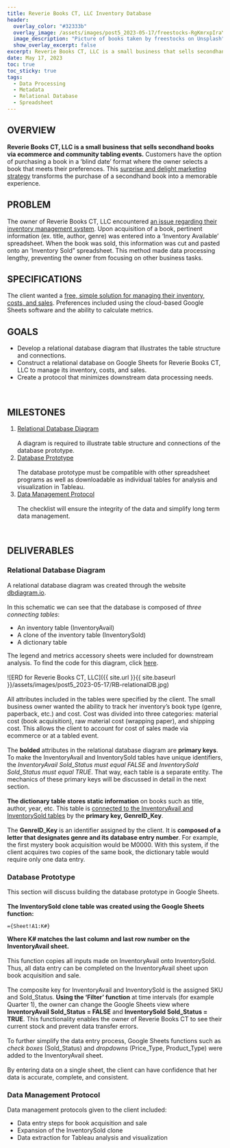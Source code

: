 ```yaml
---
title: Reverie Books CT, LLC Inventory Database
header:
  overlay_color: "#32333b"
  overlay_image: /assets/images/post5_2023-05-17/freestocks-RgKmrxpIraY-unsplash.jpg
  image_description: "Picture of books taken by freestocks on Unsplash"
  show_overlay_excerpt: false
excerpt: Reverie Books CT, LLC is a small business that sells secondhand books via ecommerce and community tabling events. The client wanted a free, simple solution for managing their inventory, costs, and sales on Google Sheets.
date: May 17, 2023
toc: true
toc_sticky: true
tags:
  - Data Processing
  - Metadata
  - Relational Database
  - Spreadsheet
---
```

## OVERVIEW

**Reverie Books CT, LLC is a small business that sells secondhand books via ecommerce and community tabling events.** Customers have the option of purchasing a book in a ‘blind date’ format where the owner selects a book that meets their preferences. This <u>surprise and delight marketing strategy</u> transforms the purchase of a secondhand book into a memorable experience.
<br>

## PROBLEM
The owner of Reverie Books CT, LLC encountered <u>an issue regarding their inventory management system</u>. Upon acquisition of a book, pertinent information (ex. title, author, genre) was entered into a ‘Inventory Available’ spreadsheet. When the book was sold, this information was cut and pasted onto an ‘Inventory Sold” spreadsheet. This method made data processing lengthy, preventing the owner from focusing on other business tasks.
<br>

## SPECIFICATIONS

The client wanted a <u>free, simple solution for managing their inventory, costs, and sales</u>. Preferences included using the cloud-based Google Sheets software and the ability to calculate metrics.
<br>

## GOALS

* Develop a relational database diagram that illustrates the table structure and connections.
* Construct a relational database on Google Sheets for Reverie Books CT, LLC to manage its inventory, costs, and sales.
* Create a protocol that minimizes downstream data processing needs.
<br>

## MILESTONES

1. <u>Relational Database Diagram</u>
<br><br>
A diagram is required to illustrate table structure and connections of the database prototype. 
2. <u>Database Prototype</u>
<br><br>
The database prototype must be compatible with other spreadsheet programs as well as downloadable as individual tables for analysis and visualization in Tableau.
3. <u>Data Management Protocol</u>
<br><br>
The checklist will ensure the integrity of the data and simplify long term data management.
<br>

## DELIVERABLES

### Relational Database Diagram

A relational database diagram was created through the website <a href='https://dbdiagram.io/home'>dbdiagram.io</a>. 
<br><br>
In this schematic we can see that the database is composed of *three connecting tables*: 
* An inventory table (InventoryAvail)
* A clone of the inventory table (InventorySold)
* A dictionary table 

The legend and metrics accessory sheets were included for downstream analysis. To find the code for this diagram, click <a href='https://github.com/hjkissinger/ReverieBooksCT/blob/main/RB-DBdiagram'>here</a>.
<br><br>
![ERD for Reverie Books CT, LLC]({{ site.url }}{{ site.baseurl }}/assets/images/post5_2023-05-17/RB-relationalDB.jpg)
<br><br>
All attributes included in the tables were specified by the client. The small business owner wanted the ability to track her inventory’s book type (genre, paperback, etc.) and cost. Cost was divided into three categories: material cost (book acquisition), raw material cost (wrapping paper), and shipping cost. This allows the client to account for cost of sales made via ecommerce or at a tabled event. 
<br><br>
The **bolded** attributes in the relational database diagram are **primary keys**. To make the InventoryAvail and InventorySold tables have unique identifiers, the *InventoryAvail Sold_Status must equal FALSE* and *InventorySold Sold_Status must equal TRUE*. That way, each table is a separate entity. The mechanics of these primary keys will be discussed in detail in the next section.
<br><br>
**The dictionary table stores static information** on books such as title, author, year, etc. This table is <u>connected to the InventoryAvail and InventorySold tables</u> by the **primary key, GenreID_Key**. 
<br><br>
The **GenreID_Key** is an identifier assigned by the client. It is **composed of a letter that designates genre and its database entry number**. For example, the first mystery book acquisition would be M0000. With this system, if the client acquires two copies of the same book, the dictionary table would require only one data entry.
<br>

### Database Prototype

This section will discuss building the database prototype in Google Sheets.
<br><br>
**The InventorySold clone table was created using the Google Sheets function:**

```
={Sheet!A1:K#}
```
**Where K# matches the last column and last row number on the InventoryAvail sheet.** 
<br><br>
This function copies all inputs made on InventoryAvail onto InventorySold. Thus, all data entry can be completed on the InventoryAvail sheet upon book acquisition and sale.
<br><br>
The composite key for InventoryAvail and InventorySold is the assigned SKU and Sold_Status. **Using the ‘Filter’ function** at time intervals (for example Quarter 1), the owner can change the Google Sheets view where **InventoryAvail Sold_Status = FALSE** and **InventorySold Sold_Status = TRUE**. This functionality enables the owner of Reverie Books CT to see their current stock and prevent data transfer errors.
<br><br>
To further simplify the data entry process, Google Sheets functions such as *check boxes* (Sold_Status) and *dropdowns* (Price_Type, Product_Type) were added to the InventoryAvail sheet. 
<br><br>
By entering data on a single sheet, the client can have confidence that her data is accurate, complete, and consistent.
<br>

### Data Management Protocol

Data management protocols given to the client included:
* Data entry steps for book acquisition and sale
* Expansion of the InventorySold clone
* Data extraction for Tableau analysis and visualization
